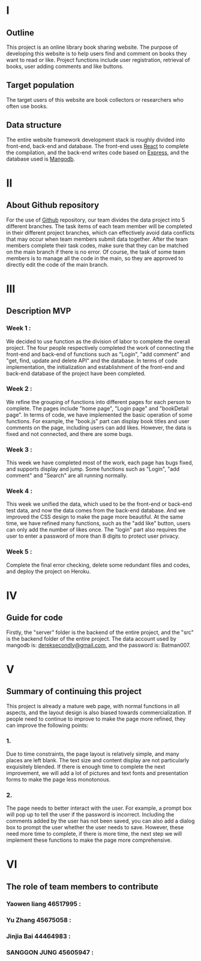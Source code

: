 # Ⅰ

## Outline

This project is an online library book sharing website. The purpose of developing this website is to help users find and comment on books they want to read or like. Project functions include user registration, retrieval of books, user adding comments and like buttons.

## Target population

The target users of this website are book collectors or researchers who often use books.

## Data structure

The entire website framework development stack is roughly divided into front-end, back-end and database. The front-end uses [React](https://reactjs.org/) to complete the compilation, and the back-end writes code based on [Express](https://expressjs.com/), and the database used is [Mangodb](https://mongoosejs.com/docs/guide.html).


# Ⅱ

## About Github repository

For the use of [Github](https://github.com/) repository, our team divides the data project into 5 different branches. The task items of each team member will be completed in their different project branches, which can effectively avoid data conflicts that may occur when team members submit data together. After the team members complete their task codes, make sure that they can be matched on the main branch if there is no error. Of course, the task of some team members is to manage all the code in the main, so they are approved to directly edit the code of the main branch.


# Ⅲ

## Description MVP

### Week 1 : 
We decided to use function as the division of labor to complete the overall project. The four people respectively completed the work of connecting the front-end and back-end of functions such as "Login", "add comment" and "get, find, update and delete API" and the database. In terms of code implementation, the initialization and establishment of the front-end and back-end database of the project have been completed.

### Week 2 :
We refine the grouping of functions into different pages for each person to complete. The pages include "home page", "Login page" and "bookDetail page". In terms of code, we have implemented the basic operation of some functions. For example, the "book.js" part can display book titles and user comments on the page, including users can add likes. However, the data is fixed and not connected, and there are some bugs.

### Week 3 :
This week we have completed most of the work, each page has bugs fixed, and supports display and jump. Some functions such as "Login", "add comment" and "Search" are all running normally.

### Week 4 :
This week we unified the data, which used to be the front-end or back-end test data, and now the data comes from the back-end database. And we improved the CSS design to make the page more beautiful. At the same time, we have refined many functions, such as the "add like" button, users can only add the number of likes once. The "login" part also requires the user to enter a password of more than 8 digits to protect user privacy.

### Week 5 :
Complete the final error checking, delete some redundant files and codes, and deploy the project on Heroku.


# Ⅳ

## Guide for code

Firstly, the "server" folder is the backend of the entire project, and the "src" is the backend folder of the entire project. The data account used by mangodb is: [dereksecondly@gmail.com](https://account.mongodb.com/account/login), and the password is: Batman007.






# Ⅴ

## Summary of continuing this project

This project is already a mature web page, with normal functions in all aspects, and the layout design is also biased towards commercialization. If people need to continue to improve to make the page more refined, they can improve the following points:

### 1. 
Due to time constraints, the page layout is relatively simple, and many places are left blank. The text size and content display are not particularly exquisitely blended. If there is enough time to complete the next improvement, we will add a lot of pictures and text fonts and presentation forms to make the page less monotonous.

### 2.
The page needs to better interact with the user. For example, a prompt box will pop up to tell the user if the password is incorrect. Including the comments added by the user has not been saved, you can also add a dialog box to prompt the user whether the user needs to save. However, these need more time to complete, if there is more time, the next step we will implement these functions to make the page more comprehensive.


# Ⅵ

## The role of team members to contribute

### Yaowen liang 46517995 :


### Yu Zhang 45675058 :


### Jinjia Bai 44464983 : 


### SANGGON JUNG 45605947 :


